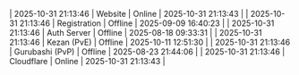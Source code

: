 | 2025-10-31 21:13:46 | Website | Online | 2025-10-31 21:13:43 |
| 2025-10-31 21:13:46 | Registration | Offline | 2025-09-09 16:40:23 |
| 2025-10-31 21:13:46 | Auth Server | Offline | 2025-08-18 09:33:31 |
| 2025-10-31 21:13:46 | Kezan (PvE) | Offline | 2025-10-11 12:51:30 |
| 2025-10-31 21:13:46 | Gurubashi (PvP) | Offline | 2025-08-23 21:44:06 |
| 2025-10-31 21:13:46 | Cloudflare | Online | 2025-10-31 21:13:43 |
